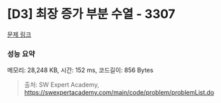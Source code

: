 # [D3] 최장 증가 부분 수열 - 3307 

[문제 링크](https://swexpertacademy.com/main/code/problem/problemDetail.do?contestProbId=AWBOKg-a6l0DFAWr) 

### 성능 요약

메모리: 28,248 KB, 시간: 152 ms, 코드길이: 856 Bytes



> 출처: SW Expert Academy, https://swexpertacademy.com/main/code/problem/problemList.do
